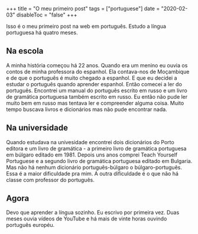 +++
title = "O meu primeiro post"
tags = ["portuguese"]
date = "2020-02-03"
disableToc = "false"
+++

Isso é o meu primeiro post na web em português. Estudo a língua portuguesa há quatro meses. 

## Na escola

A minha história começou há 22 anos. Quando era um menino eu ouvia os contos de minha professora do espanhol. Ela contava-nos de Moçambique e de que o português é muito chegado a espanhol. E que eu decidei a estudar o português quando aprender espanhol. Então comecei a ler do português. Encontrei um manual do português escrito em russo e um livro de gramática portuguesa também escrito em russo. Eu então não pude ler muito bem em russo mas tentava ler e compreender alguma coisa. Muito tempo buscava livros e dicionários mas não pude encontrar nada. 

## Na universidade

Quando estudava na univesidade encontrei dois dicionários do Porto editora e um livro de gramática - a primeiro livro de gramática portuguesa em búlgaro editado em 1981. Depois uns anos comprei Teach Yourself Portuguese e a segundo livro de gramática portuguesa editado em Bulgaria. Mas não há nenhum dicionário português-búlgaro o búlgaro-português. Essa é a maior dificuldade pra mim. A outra dificuldade é o que não há classe com professor do português. 

## Agora

Devo que aprender a língua sozinho. Eu escrivo por primeira vez. Duas meses ouvia vídeos de YouTube e há mais de vinte horas ouvindo português européu. 

